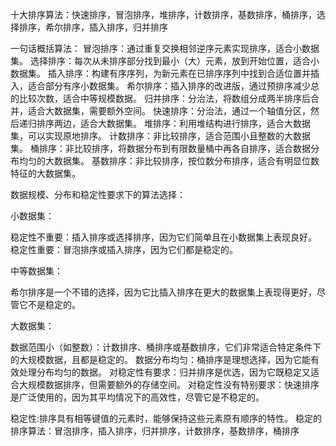 十大排序算法：快速排序，冒泡排序，堆排序，计数排序，基数排序，桶排序，选择排序，希尔排序，插入排序，归并排序

一句话概括算法：
冒泡排序：通过重复交换相邻逆序元素实现排序，适合小数据集。
选择排序：每次从未排序部分找到最小（大）元素，放到开始位置，适合小数据集。
插入排序：构建有序序列，为新元素在已排序序列中找到合适位置并插入，适合部分有序小数据集。
希尔排序：插入排序的改进版，通过预排序减少总的比较次数，适合中等规模数据。
归并排序：分治法，将数组分成两半排序后合并，适合大数据集，需要额外空间。
快速排序：分治法，通过一个轴值分区，然后递归排序两边，适合大数据集。
堆排序：利用堆结构进行排序，适合大数据集，可以实现原地排序。
计数排序：非比较排序，适合范围小且整数的大数据集。
桶排序：非比较排序，将数据分布到有限数量桶中再各自排序，适合数据分布均匀的大数据集。
基数排序：非比较排序，按位数分布排序，适合有明显位数特征的大数据集。

数据规模、分布和稳定性要求下的算法选择：

小数据集：

稳定性不重要：插入排序或选择排序，因为它们简单且在小数据集上表现良好。
稳定性重要：冒泡排序或插入排序，因为它们都是稳定的。

中等数据集：

希尔排序是一个不错的选择，因为它比插入排序在更大的数据集上表现得更好，尽管它不是稳定的。

大数据集：

数据范围小（如整数）：计数排序、桶排序或基数排序，它们非常适合特定条件下的大规模数据，且都是稳定的。
数据分布均匀：桶排序是理想选择，因为它能有效处理分布均匀的数据。
对稳定性有要求：归并排序是优选，因为它既稳定又适合大规模数据排序，但需要额外的存储空间。
对稳定性没有特别要求：快速排序是广泛使用的，因为其平均情况下的高效性，尽管它是不稳定的。

稳定性:排序具有相等键值的元素时，能够保持这些元素原有顺序的特性。
稳定的排序算法：冒泡排序，插入排序，归并排序，计数排序，基数排序，桶排序